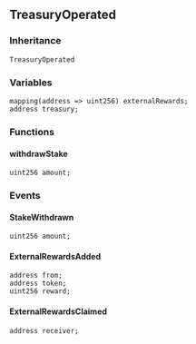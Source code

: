 ## TreasuryOperated





### Inheritance

```
TreasuryOperated
```

### Variables

```Solidity
mapping(address => uint256) externalRewards;
address treasury;
```

### Functions


#### withdrawStake





```Solidity
uint256 amount; 
```



### Events

#### StakeWithdrawn





```Solidity
uint256 amount;
```
#### ExternalRewardsAdded





```Solidity
address from;
address token;
uint256 reward;
```
#### ExternalRewardsClaimed





```Solidity
address receiver;
```

